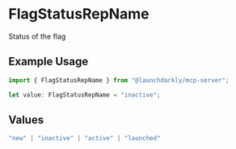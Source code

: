 # FlagStatusRepName

Status of the flag

## Example Usage

```typescript
import { FlagStatusRepName } from "@launchdarkly/mcp-server";

let value: FlagStatusRepName = "inactive";
```

## Values

```typescript
"new" | "inactive" | "active" | "launched"
```